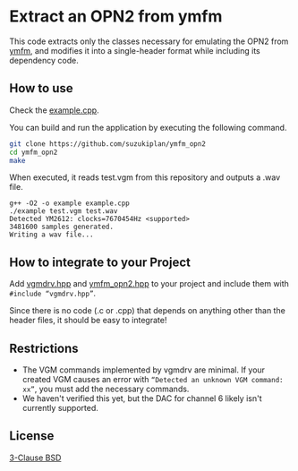 # Extract an OPN2 from ymfm

This code extracts only the classes necessary for emulating the OPN2 from [ymfm](https://github.com/aaronsgiles/ymfm/tree/17decfae857b92ab55fbb30ade2287ace095a381), and modifies it into a single-header format while including its dependency code.
 
## How to use

Check the [example.cpp](./example.cpp).

You can build and run the application by executing the following command.

```bash
git clone https://github.com/suzukiplan/ymfm_opn2
cd ymfm_opn2
make
```

When executed, it reads test.vgm from this repository and outputs a .wav file.

```text
g++ -O2 -o example example.cpp
./example test.vgm test.wav
Detected YM2612: clocks=7670454Hz <supported>
3481600 samples generated.
Writing a wav file...
```

## How to integrate to your Project

Add [vgmdrv.hpp](./vgmdrv.hpp) and [ymfm_opn2.hpp](./ymfm_opn2.hpp) to your project and include them with `#include “vgmdrv.hpp”`.

Since there is no code (.c or .cpp) that depends on anything other than the header files, it should be easy to integrate!

## Restrictions

- The VGM commands implemented by vgmdrv are minimal. If your created VGM causes an error with `“Detected an unknown VGM command: xx”`, you must add the necessary commands.
- We haven't verified this yet, but the DAC for channel 6 likely isn't currently supported.

## License

[3-Clause BSD](./LICENSE)
